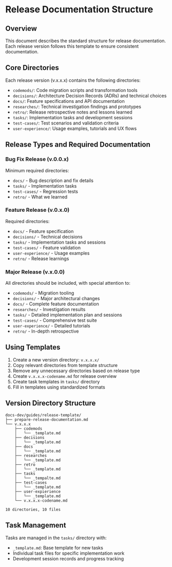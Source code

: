 # Release Documentation Structure

## Overview
This document describes the standard structure for release documentation. Each release version follows this template to ensure consistent documentation.

## Core Directories
Each release version (v.x.x.x) contains the following directories:

- `codemods/`: Code migration scripts and transformation tools
- `decisions/`: Architecture Decision Records (ADRs) and technical choices
- `docs/`: Feature specifications and API documentation
- `researches/`: Technical investigation findings and prototypes
- `retro/`: Release retrospective notes and lessons learned
- `tasks/`: Implementation tasks and development sessions
- `test-cases/`: Test scenarios and validation criteria
- `user-experience/`: Usage examples, tutorials and UX flows

## Release Types and Required Documentation

### Bug Fix Release (v.0.0.x)
Minimum required directories:
- `docs/` - Bug description and fix details
- `tasks/` - Implementation tasks
- `test-cases/` - Regression tests
- `retro/` - What we learned

### Feature Release (v.0.x.0)
Required directories:
- `docs/` - Feature specification
- `decisions/` - Technical decisions
- `tasks/` - Implementation tasks and sessions
- `test-cases/` - Feature validation
- `user-experience/` - Usage examples
- `retro/` - Release learnings

### Major Release (v.x.0.0)
All directories should be included, with special attention to:
- `codemods/` - Migration tooling
- `decisions/` - Major architectural changes
- `docs/` - Complete feature documentation
- `researches/` - Investigation results
- `tasks/` - Detailed implementation plan and sessions
- `test-cases/` - Comprehensive test suite
- `user-experience/` - Detailed tutorials
- `retro/` - In-depth retrospective

## Using Templates
1. Create a new version directory: `v.x.x.x/`
2. Copy relevant directories from template structure
3. Remove any unnecessary directories based on release type
4. Create `v.x.x.x-codename.md` for release overview
5. Create task templates in `tasks/` directory
6. Fill in templates using standardized formats

## Version Directory Structure
```
docs-dev/guides/release-template/
├── prepare-release-documentation.md
└── v.x.x.x
    ├── codemods
    │   └── _template.md
    ├── decisions
    │   └── _template.md
    ├── docs
    │   └── _template.md
    ├── researches
    │   └── _template.md
    ├── retro
    │   └── _template.md
    ├── tasks
    │   └── _tempalte.md
    ├── test-cases
    │   └── _template.md
    ├── user-expierience
    │   └── _template.md
    └── v.x.x.x-codename.md

10 directories, 10 files

```

## Task Management
Tasks are managed in the `tasks/` directory with:
- `_template.md`: Base template for new tasks
- Individual task files for specific implementation work
- Development session records and progress tracking
